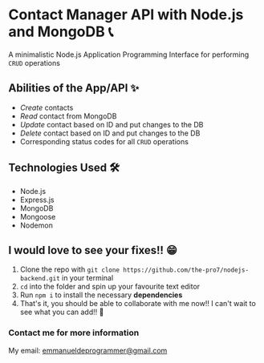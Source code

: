 # Contact Manager API with Node.js and MongoDB 📞
A minimalistic Node.js  Application Programming Interface for performing `CRUD` operations

 ## Abilities of the App/API ✨
- _Create_ contacts
- _Read_  contact from MongoDB
- _Update_ contact based on ID and put changes to the DB
- _Delete_ contact based on ID and put changes to the DB
- Corresponding status codes for all `CRUD` operations

## Technologies Used 🛠
- Node.js
- Express.js
- MongoDB
- Mongoose
- Nodemon

## I would love to see your fixes!! 😁
1. Clone the repo with `git clone https://github.com/the-pro7/nodejs-backend.git` in your terminal
2. `cd` into the folder and spin up your favourite text editor
3. Run `npm i` to install the necessary __dependencies__
4. That's it, you should be able to collaborate with me now!! I can't wait to see what you can add!! 🥳

### Contact me for more information
My email: emmanueldeprogrammer@gmail.com
